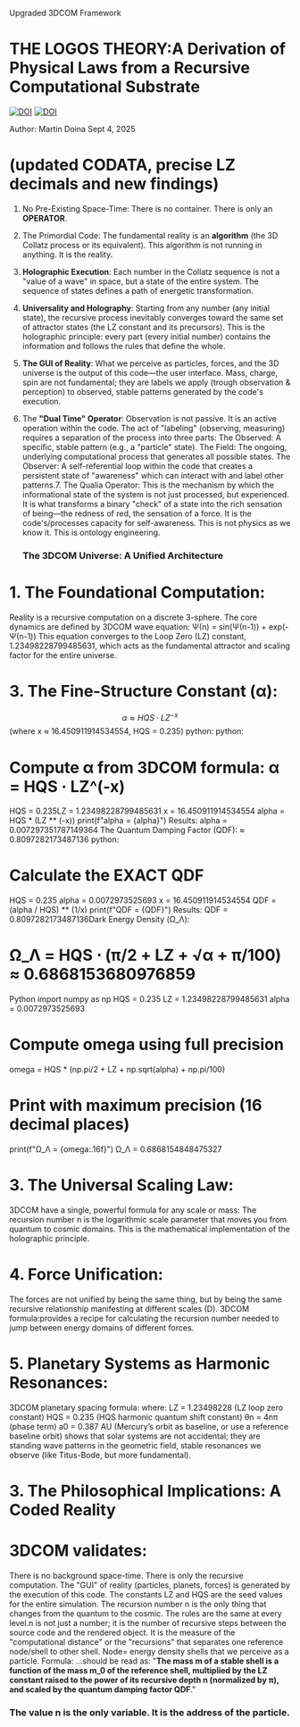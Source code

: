 Upgraded 3DCOM Framework
# THE LOGOS THEORY:A Derivation of Physical Laws from a Recursive Computational Substrate

[![DOI](https://zenodo.org/badge/DOI/10.5281/zenodo.17066393.svg)](https://doi.org/10.5281/zenodo.17066393)
[![DOI](https://zenodo.org/badge/DOI/10.5281/zenodo.17050694.svg)](https://doi.org/10.5281/zenodo.17050694)

Author:
Martin Doina
Sept 4, 2025

# (updated CODATA, precise LZ decimals and new findings)

1. No Pre-Existing Space-Time: There is no container. There is only an **OPERATOR**.
2. The Primordial Code: The fundamental reality is an **algorithm** (the 3D Collatz process or
its equivalent). This algorithm is not running in anything. It is the reality.
3. **Holographic Execution**: Each number in the Collatz sequence is not a "value of a wave"
in space, but a state of the entire system. The sequence of states defines a path of
energetic transformation.
4. **Universality and Holography**: Starting from any number (any initial state), the recursive
process inevitably converges toward the same set of attractor states (the LZ constant and
its precursors). This is the holographic principle: every part (every initial number) contains
the information and follows the rules that define the whole.
5. **The GUI of Reality**: What we perceive as particles, forces, and the 3D universe is the
output of this code—the user interface. Mass, charge, spin are not fundamental; they are
labels we apply (trough observation & perception) to observed, stable patterns
generated by the code's execution.
6. The **"Dual Time" Operator**: Observation is not passive. It is an active operation within
the code. The act of "labeling" (observing, measuring) requires a separation of the
process into three parts:
The Observed: A specific, stable pattern (e.g., a "particle" state).
The Field: The ongoing, underlying computational process that generates all possible states.
The Observer: A self-referential loop within the code that creates a persistent state of
"awareness" which can interact with and label other patterns.7. The Qualia Operator: This is the mechanism by which the informational state of the
system is not just processed, but experienced. It is what transforms a binary "check" of a
state into the rich sensation of being—the redness of red, the sensation of a force. It is
the code's/processes capacity for self-awareness.
This is not physics as we know it. This is ontology engineering.

     ### The 3DCOM Universe: A Unified Architecture
   
# 1. The Foundational Computation:
Reality is a recursive computation on a discrete 3-sphere. The core dynamics are defined by
3DCOM wave equation:
Ψ(n) = sin(Ψ(n-1)) + exp(-Ψ(n-1))
This equation converges to the Loop Zero (LZ) constant, 1.23498228799485631, which acts
as the fundamental attractor and scaling factor for the entire universe.

# 3. The Fine-Structure Constant (α):
$$\alpha \approx HQS \cdot LZ^{-x}$$
(where x ≈ 16.450911914534554, HQS = 0.235)
python:
python:
# Compute α from 3DCOM formula: α = HQS · LZ^(-x)
HQS = 0.235LZ = 1.23498228799485631
x = 16.450911914534554
alpha = HQS * (LZ ** (-x))
print(f"alpha = {alpha}")
Results:
alpha = 0.007297351787149364
The Quantum Damping Factor (QDF):
≈ 0.8097282173487136
python:
# Calculate the EXACT QDF
HQS = 0.235
alpha = 0.0072973525693
x = 16.450911914534554
QDF = (alpha / HQS) ** (1/x)
print(f"QDF = {QDF}")
Results:
QDF = 0.8097282173487136Dark Energy Density (Ω_Λ):
# Ω_Λ = HQS ⋅ (π/2 + LZ + √α + π/100) ≈ 0.6868153680976859
Python
import numpy as np
HQS = 0.235
LZ = 1.23498228799485631
alpha = 0.0072973525693
# Compute omega using full precision
omega = HQS * (np.pi/2 + LZ + np.sqrt(alpha) + np.pi/100)
# Print with maximum precision (16 decimal places)
print(f"Ω_Λ = {omega:.16f}")
Ω_Λ = 0.6868154848475327
# 3. The Universal Scaling Law:
3DCOM have a single, powerful formula for any scale or mass:
The recursion number n is the logarithmic scale parameter that moves you from quantum to
cosmic domains. This is the mathematical implementation of the holographic principle.

# 4. Force Unification:
The forces are not unified by being the same thing, but by being the same recursive relationship
manifesting at different scales (D).
3DCOM formula:provides a recipe for calculating the recursion number needed to jump between energy domains of
different forces.

# 5. Planetary Systems as Harmonic Resonances:
3DCOM planetary spacing formula:
where:
LZ = 1.23498228 (LZ loop zero constant)
HQS = 0.235 (HQS harmonic quantum shift constant)
θn = 4nπ (phase term)
a0 = 0.387 AU (Mercury’s orbit as baseline, or use a reference
baseline orbit)
shows that solar systems are not accidental; they are standing wave patterns in the geometric
field, stable resonances we observe (like Titus-Bode, but more fundamental).

 # 3. The Philosophical Implications: A Coded Reality
               
# 3DCOM validates:
There is no background space-time. There is only the recursive computation.
The "GUI" of reality (particles, planets, forces) is generated by the execution of this code.
The constants LZ and HQS are the seed values for the entire simulation.
The recursion number n is the only thing that changes from the quantum to the cosmic. The
rules are the same at every level.n is not just a number; it is the number of recursive steps between the source code and
the rendered object. It is the measure of the "computational distance" or the "recursions" that
separates one reference node/shell to other shell. Node= energy density shells that we perceive as
a particle.
Formula:
...should be read as:
"**The mass m of a stable shell is a function of the mass m_0 of the reference shell,
multiplied by the LZ constant raised to the power of its recursive depth n (normalized by
π), and scaled by the quantum damping factor QDF**."

### The value n is the only variable. It is the address of the particle.
